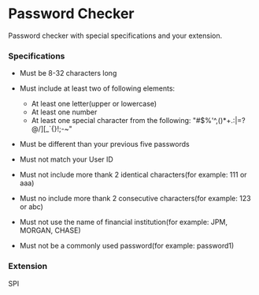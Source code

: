 Password Checker
================

Password checker with special specifications and your extension.

### Specifications

* Must be 8-32 characters long
* Must include at least two of following elements:

   * At least one letter(upper or lowercase)
   * At least one number
   * At least one special character from the following: "#$%'^,()*+.:|=?@/][_`{}\!;-~"

* Must be different than your previous five passwords
* Must not match your User ID
* Must not include more thank 2 identical characters(for example: 111 or aaa)
* Must no include more thank 2 consecutive characters(for example: 123 or abc)
* Must not use the name of financial institution(for example: JPM, MORGAN, CHASE)
* Must not be a commonly used password(for example: password1)


### Extension

SPI